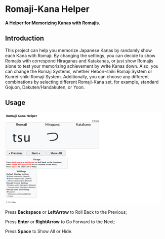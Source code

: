 # Romaji-Kana Helper
**A Helper for Memorizing Kanas with Romajis.**

## Introduction

This project can help you memorize Japanese Kanas by randomly show each Kana with Romaji. By changing the settings, you can decide to show Romajis with correspond Hiraganas and Katakanas, or just show Romajis alone to test your memorizing achievement by write Kanas down. Also, you can change the Romaji Systems, whether Hebon-shiki Romaji System or Kunrei-shiki Romaji System. Additionally, you can choose any different combinations by selecting different Romaji-Kana set, for example, standard Gojuon, Dakuten/Handakuten, or Yoon.

## Usage

![interface](./images/interface.png)

Press **Backspace** or **LeftArrow** to Roll Back to the Previous;

Press **Enter** or **RightArrow** to Go Forward to the Next;

Press **Space** to Show All or Hide.

